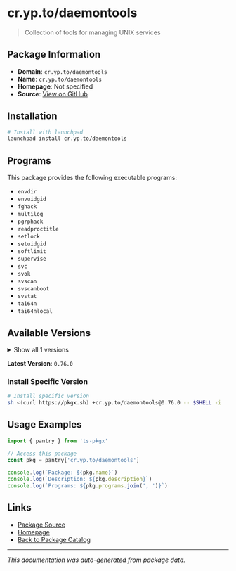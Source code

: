 # cr.yp.to/daemontools

> Collection of tools for managing UNIX services

## Package Information

- **Domain**: `cr.yp.to/daemontools`
- **Name**: `cr.yp.to/daemontools`
- **Homepage**: Not specified
- **Source**: [View on GitHub](https://github.com/pkgxdev/pantry/tree/main/projects/cr.yp.to/daemontools/package.yml)

## Installation

```bash
# Install with launchpad
launchpad install cr.yp.to/daemontools
```

## Programs

This package provides the following executable programs:

- `envdir`
- `envuidgid`
- `fghack`
- `multilog`
- `pgrphack`
- `readproctitle`
- `setlock`
- `setuidgid`
- `softlimit`
- `supervise`
- `svc`
- `svok`
- `svscan`
- `svscanboot`
- `svstat`
- `tai64n`
- `tai64nlocal`

## Available Versions

<details>
<summary>Show all 1 versions</summary>

- `0.76.0`

</details>

**Latest Version**: `0.76.0`

### Install Specific Version

```bash
# Install specific version
sh <(curl https://pkgx.sh) +cr.yp.to/daemontools@0.76.0 -- $SHELL -i
```

## Usage Examples

```typescript
import { pantry } from 'ts-pkgx'

// Access this package
const pkg = pantry['cr.yp.to/daemontools']

console.log(`Package: ${pkg.name}`)
console.log(`Description: ${pkg.description}`)
console.log(`Programs: ${pkg.programs.join(', ')}`)
```

## Links

- [Package Source](https://github.com/pkgxdev/pantry/tree/main/projects/cr.yp.to/daemontools/package.yml)
- [Homepage](#)
- [Back to Package Catalog](../../../package-catalog.md)

---

*This documentation was auto-generated from package data.*
